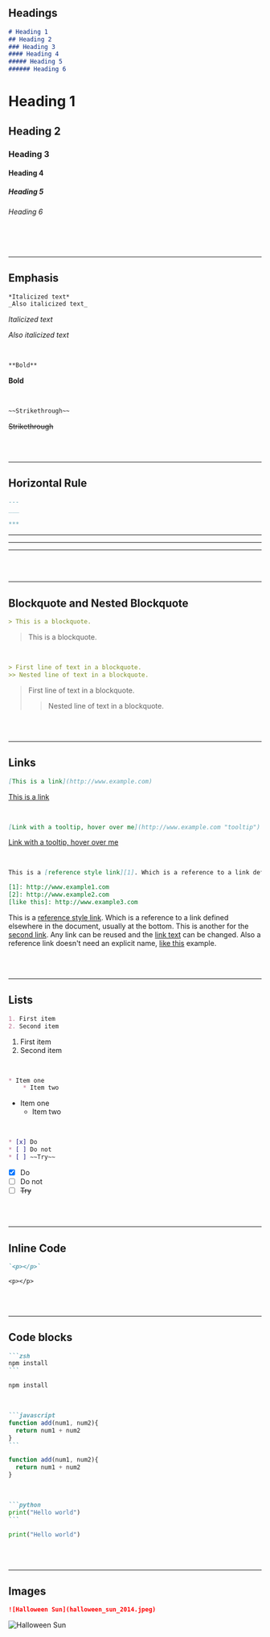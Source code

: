 <!-- Headings -->
## Headings
```md
# Heading 1
## Heading 2
### Heading 3
#### Heading 4
##### Heading 5
###### Heading 6
```
# Heading 1  
## Heading 2 
### Heading 3
#### Heading 4
##### Heading 5
###### Heading 6

<br/>
<br/>

---
## Emphasis
<!-- Italics -->
```md
*Italicized text*
_Also italicized text_
```
*Italicized text*

_Also italicized text_

<br/>

<!-- Bold -->
```md
**Bold**
```
**Bold** 

<br/>

<!-- Strikethrough -->
```md
~~Strikethrough~~
```
~~Strikethrough~~

<br/>
<br/>

<!-- Horizontal Line -->
---
## Horizontal Rule
```md
---
___

***
```
--- 
___
***

<br/>
<br/>

---
## Blockquote and Nested Blockquote
<!-- Blockquote -->
```md
> This is a blockquote.
```
> This is a blockquote.

<br/>

<!-- Nested blockquote -->
```md
> First line of text in a blockquote.
>> Nested line of text in a blockquote.
```
> First line of text in a blockquote.
>> Nested line of text in a blockquote.

<br/>
<br/>

<!-- Links -->
---
## Links

<!-- Link  -->
```md
[This is a link](http://www.example.com)
```
[This is a link](http://www.example.com)

<br/>

<!-- Link with a tooltip -->
```md
[Link with a tooltip, hover over me](http://www.example.com "tooltip")
```
[Link with a tooltip, hover over me](http://www.example.com "tooltip")

<br/>

<!-- Reference links -->
```md
This is a [reference style link][1]. Which is a reference to a link defined elsewhere in the document, usually at the bottom. This is another for the [second link][2]. Any link can be reused and the [link text][1] can be changed. Also a reference link doesn't need an explicit name, [like this] example.

[1]: http://www.example1.com
[2]: http://www.example2.com
[like this]: http://www.example3.com
```

This is a [reference style link][1]. Which is a reference to a link  defined elsewhere in the document, usually at the bottom. This is another for the [second link][2]. Any link can be reused and the [link text][1] can be changed. Also a reference link doesn't need an explicit name,  [like this] example.

[1]: http://www.example1.com
[2]: http://www.example2.com
[like this]: http://www.example3.com


<br/>
<br/>

---
## Lists
<!-- Ordered List -->
```md
1. First item
2. Second item
```
1. First item
2. Second item

<br/>

<!-- Unordered List -->
```md
* Item one
    * Item two
```
* Item one
    * Item two

<br/>

<!-- Task list -->
```md
* [x] Do
* [ ] Do not
* [ ] ~~Try~~
```
* [x] Do
* [ ] Do not
* [ ] ~~Try~~

<br/>
<br/>

<!-- inline code block -->
---
## Inline Code
```md
`<p></p>`
```
`<p></p>`

<br/>
<br/>

---
## Code blocks
<!-- Zsh block -->
````md
```zsh
npm install
```
````
```zsh
npm install
```

<br/>

<!-- JS Block -->
````md
```javascript
function add(num1, num2){
  return num1 + num2
}
```
````
```javascript
function add(num1, num2){
  return num1 + num2
}
```

<br/>

<!-- Python block -->
````md
```python
print("Hello world")
```
````
```python
print("Hello world")
```

<br/>
<br/>

<!-- Images -->
---
## Images
```md
![Halloween Sun](halloween_sun_2014.jpeg)
```
![Halloween Sun](halloween_sun_2014.jpeg)